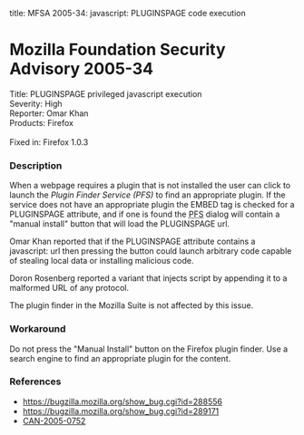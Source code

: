 title: MFSA 2005-34: javascript: PLUGINSPAGE code execution

<h1>Mozilla Foundation Security Advisory 2005-34</h1>

<p><span class="label">Title:</span>      PLUGINSPAGE privileged javascript execution<br/>
<span class="label">Severity:</span>   High<br/>
<span class="label">Reporter:</span>   Omar Khan<br/>
<span class="label">Products:</span>   Firefox<br/>
<br/>
<span class="label">Fixed in:</span>   Firefox 1.0.3</p>

<h3>Description</h3>

<p>When a webpage requires a plugin that is not installed the user can click to
launch the <dfn>Plugin Finder Service (PFS)</dfn> to find an appropriate plugin. If the
service does not have an appropriate plugin the EMBED tag is checked for a
PLUGINSPAGE attribute, and if one is found the 
<abbr title="Plugin Finder Service">PFS</abbr> dialog will contain a
"manual install" button that will load the PLUGINSPAGE url.</p>

<p>Omar Khan reported that if the PLUGINSPAGE attribute contains a javascript: url
then pressing the button could launch arbitrary code capable of stealing local
data or installing malicious code.</p>

<p>Doron Rosenberg reported a variant that injects script by
appending it to a malformed URL of any protocol.</p>

<p>The plugin finder in the Mozilla Suite is not affected by this issue.</p>

<h3>Workaround</h3>

<p>Do not press the "Manual Install" button on the Firefox plugin finder.
Use a search engine to find an appropriate plugin for the content.</p>

<h3>References</h3>

<ul>
<li><a href="https://bugzilla.mozilla.org/show_bug.cgi?id=288556">
https://bugzilla.mozilla.org/show_bug.cgi?id=288556</a></li>
<li><a href="https://bugzilla.mozilla.org/show_bug.cgi?id=289171">
https://bugzilla.mozilla.org/show_bug.cgi?id=289171</a></li>
<li><a class="ex-ref" href="http://www.cve.mitre.org/cgi-bin/cvename.cgi?name=CAN-2005-0752">
CAN-2005-0752</a></li>
</ul>



